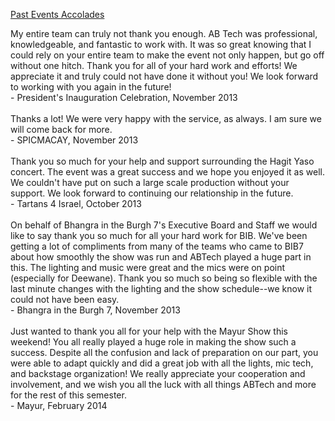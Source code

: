 <div class = "title-header">
  <p class="text-justify"> 
  <a href="/events"> Past Events </a> 
   <a href="/accolades" class="current"> Accolades </a>
  </p>
</div>

<div class="accolade">
    My entire team can truly not thank you enough. AB Tech was professional,
    knowledgeable,
    and fantastic to work with. It was so great knowing that I could rely on your
    entire
    team to make the event not only happen, but go off without one hitch. Thank
    you for all
    of your hard work and efforts! We appreciate it and truly could not have done
    it without you!
    We look forward to working with you again in the future!
    <br>
    - President's Inauguration Celebration, November 2013
  </div>
  <br>
  <div class="accolade">
    Thanks a lot! We were very happy with the service, as always.
    I am sure we will come back for more.
    <br>
    - SPICMACAY, November 2013
  </div>
  <br>
  <div class="accolade">
    Thank you so much for your help and support surrounding the Hagit Yaso
    concert.
    The event was a great success and we hope you enjoyed it as well.
    We couldn't have put on such a large scale production without your support.
    We look forward to continuing our relationship in the future.
    <br>
    - Tartans 4 Israel, October 2013
  </div>
  <br>
  <div class="accolade">
    On behalf of Bhangra in the Burgh 7's Executive Board and Staff we would
    like to say
    thank you so much for all your hard work for BIB. We've been getting a lot
    of compliments
    from many of the teams who came to BIB7 about how smoothly the show was run
    and ABTech
    played a huge part in this. The lighting and music were great and the mics
    were on point
    (especially for Deewane). Thank you so much so being so flexible with the
    last minute
    changes with the lighting and the show schedule--we know it could not have
    been easy.
    <br>
    - Bhangra in the Burgh 7, November 2013

  </div>
  <br>
  <div class="accolade">
    Just wanted to thank you all for your help with the Mayur Show this weekend!
    You all really played a huge role in making the show such a success.
    Despite all the confusion and lack of preparation on our part, you were able
    to adapt
    quickly and did a great job with all the lights, mic tech, and backstage
    organization!
    We really appreciate your cooperation and involvement, and we wish you all the
    luck
    with all things ABTech and more for the rest of this semester.
    <br>
    - Mayur, February 2014
  </div>
